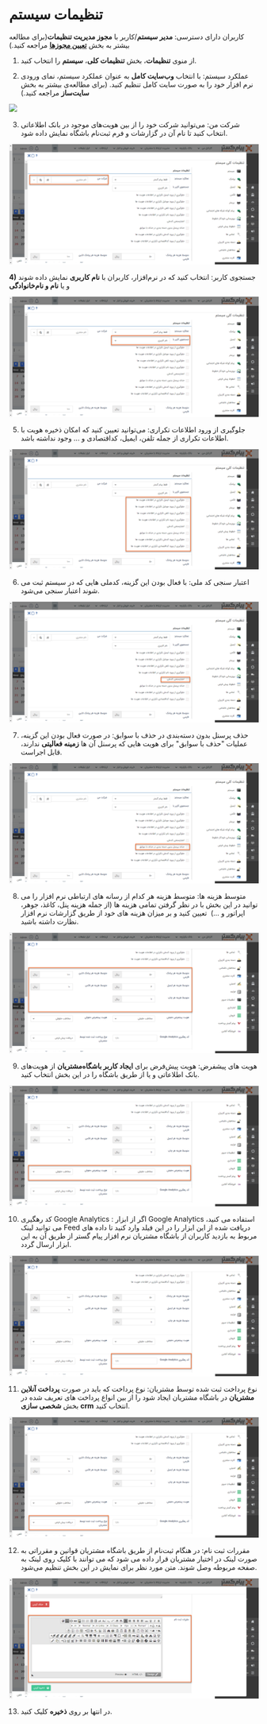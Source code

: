  # تنظیمات سیستم 

کاربران دارای دسترسی: **مدیر سیستم**/کاربر با **مجوز مدیریت تنظیمات**(برای مطالعه بیشتر به بخش **[تعیین مجوزها](file%3A%2F%2F%2FC%3A%5CUsers%5CH.abasi%5CDocuments%5CGitHub%5CPayamGostarDocs%5Chelp2.5.4%20new%5CGetting-Started%5C%D9%85%D8%AF%DB%8C%D8%B1%DB%8C%D8%AA%20%DA%AF%D8%B1%D9%88%D9%87%E2%80%8C%D8%A7%20%D9%88%20%DA%A9%D8%A7%D8%B1%D8%A8%D8%B1%D8%A7%D9%86%5C%D8%AA%D8%B9%DB%8C%DB%8C%D9%86%20%D8%B3%D8%B7%D8%AD%20%D8%AF%D8%B3%D8%AA%D8%B1%D8%B3%DB%8C.md)** مراجعه کنید.)

1)   از منوی **تنظیمات**، بخش **تنظیمات کلی**، **سیستم** را انتخاب کنید.

2)   عملکرد سیستم: با انتخاب **وب‌سایت کامل** به عنوان عملکرد سیستم،  نمای ورودی نرم افزار خود را به صورت سایت کامل تنظیم کنید. (برای مطالعه‌ی بیشتر به بخش **سایت‌ساز** مراجعه کنید.)

![](system11.png)

3)   شرکت من: می‌توانید شرکت خود را از بین هویت‌های موجود در بانک اطلاعاتی انتخاب کنید تا نام آن در گزارشات و فرم ثبت‌نام باشگاه نمایش داده شود.

![](system2.png)

**4)**   جستجوی کاربر: انتخاب کنید که در نرم‌افزار، کاربران با **نام کاربری** نمایش داده شوند و یا **نام و نام‌خانوادگی**

![](system3.png)

5)   جلوگیری از ورود اطلاعات تکراری: می‌توانید تعیین کنید که امکان ذخیره هویت با اطلاعات تکراری از جمله تلفن، ایمیل، کداقتصادی و ... وجود نداشته باشد.

![](system4.png)

6)   اعتبار سنجی کد ملی: با فعال بودن این گزینه، کدملی هایی که در سیستم ثبت می شوند اعتبار سنجی می‌شود.

![](system5.png)

7)   حذف پرسنل بدون دسته‌بندی در حذف با سوابق: در صورت فعال بودن این گزینه، عملیات "حذف با سوابق" برای هویت هایی که پرسنل آن ها **زمینه فعالیتی** ندارند، قابل اجراست.

![](system6.png)

8)   متوسط هزینه ها: متوسط هزینه هر کدام از رسانه های ارتباطی نرم افزار را می توانید در این بخش با در نظر گرفتن تمامی هزینه ها (از جمله هزینه پنل، کاغذ، جوهر، اپراتور و ...) 
​      تعیین کنید و بر میزان هزینه های خود از طریق گزارشات نرم افزار نظارت داشته باشید.

![](system7.png) 

9)   هویت های پیشفرض: هویت پیش‌فرض برای **ایجاد کاربر باشگاه‌مشتریان** از هویت‌های بانک اطلاعاتی و یا از طریق باشگاه را در این بخش انتخاب کنید.

![](system8.png)

10) کد رهگیری Google Analytics : اگر از ابزار Google Analytics استفاده می کنید، می توانید لینک Feed دریافت شده از این ابزار را در این فیلد وارد کنید تا داده های مربوط به بازدید کاربران از باشگاه مشتریان نرم افزار پیام گستر از طریق آن به این ابزار ارسال گردد.

![](system9.png)

11) نوع پرداخت ثبت شده توسط مشتریان: نوع پرداخت که باید در صورت **پرداخت آنلاین مشتریان** در باشگاه مشتریان ایجاد شود را از بین انواع پرداخت های تعریف شده در بخش **شخصی سازی** **crm** انتخاب کنید.

![](system10.png)

12) مقررات ثبت نام: در هنگام ثبت‌نام از طریق باشگاه مشتریان قوانین و مقرراتی به صورت لینک در اختیار مشتریان قرار داده می شود که می توانند با کلیک روی لینک به صفحه مربوطه وصل شوند. متن مورد نظر برای نمایش در این بخش تنظیم می‌شود.

![](system12.png)



13) در انتها بر روی  **ذخیره** کلیک کنید. 
